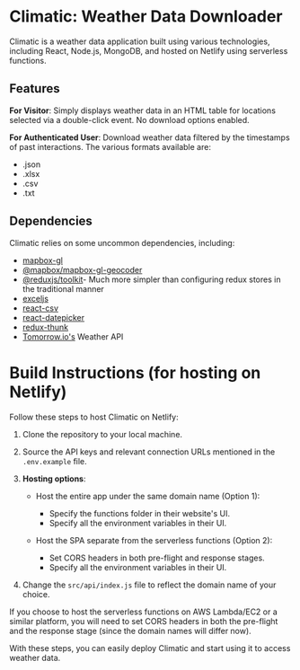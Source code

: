 # Climatic: Weather Data Downloader

Climatic is a weather data application built using various technologies, including React, Node.js, MongoDB, and hosted on Netlify using serverless functions.

## Features
**For Visitor**: Simply displays weather data in an HTML table for locations selected via a double-click event. No download options enabled.

**For Authenticated User**: Download weather data filtered by the timestamps of past interactions. The various formats available are:
  - .json
  - .xlsx
  - .csv
  - .txt

## Dependencies
Climatic relies on some uncommon dependencies, including:
- [mapbox-gl](https://github.com/mapbox/mapbox-gl)
- [@mapbox/mapbox-gl-geocoder](https://github.com/mapbox/mapbox-gl-geocoder)
- [@reduxjs/toolkit](https://redux-toolkit.js.org/)- Much more simpler than configuring redux stores in the traditional manner
- [exceljs](https://github.com/exceljs/exceljs)
- [react-csv](https://github.com/abdennour/react-csv)
- [react-datepicker](https://github.com/Hacker0x01/react-datepicker)
- [redux-thunk](https://github.com/reduxjs/redux-thunk)
- [Tomorrow.io's](https://docs.tomorrow.io/reference/post-timelines) Weather API

# Build Instructions (for hosting on Netlify)

Follow these steps to host Climatic on Netlify:

1. Clone the repository to your local machine.
2. Source the API keys and relevant connection URLs mentioned in the `.env.example` file.

3. **Hosting options**:
   - Host the entire app under the same domain name (Option 1):
     - Specify the functions folder in their website's UI.
     - Specify all the environment variables in their UI.

   - Host the SPA separate from the serverless functions (Option 2):
     - Set CORS headers in both pre-flight and response stages.
     - Specify all the environment variables in their UI.
     
4. Change the `src/api/index.js` file to reflect the domain name of your choice.

If you choose to host the serverless functions on AWS Lambda/EC2 or a similar platform, you will need to set CORS headers in both the pre-flight and the response stage (since the domain names will differ now).

With these steps, you can easily deploy Climatic and start using it to access weather data.
